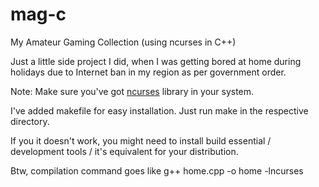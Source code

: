 # mag-c
My Amateur Gaming Collection (using ncurses in C++)

Just a little side project I did, when I was getting bored at home during holidays due to Internet ban in my region as per government order. 

Note: Make sure you've got <a href="https://invisible-island.net/ncurses/announce.html">ncurses</a> library in your system.

I've added makefile for easy installation.
Just run 
<addr> make
in the respective directory.

If you it doesn't work, you might need to install build essential / development tools / it's equivalent for your distribution.

Btw, compilation command goes like
<addr> g++ home.cpp -o home -lncurses
